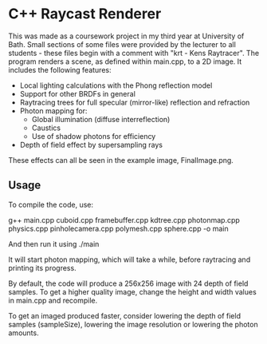 # C++ Raycast Renderer

This was made as a coursework project in my third year at University of Bath. Small sections of some files were provided by the lecturer to all students - these files begin with a comment with "krt - Kens Raytracer".
The program renders a scene, as defined within main.cpp, to a 2D image. It includes the following features:

-  Local lighting calculations with the Phong reflection model
-  Support for other BRDFs in general
-  Raytracing trees for full specular (mirror-like) reflection and refraction
-  Photon mapping for:
   - Global illumination (diffuse interreflection)
   - Caustics
   - Use of shadow photons for efficiency
- Depth of field effect by supersampling rays

These effects can all be seen in the example image, FinalImage.png.

## Usage

To compile the code, use:

g++ main.cpp cuboid.cpp framebuffer.cpp kdtree.cpp photonmap.cpp physics.cpp pinholecamera.cpp polymesh.cpp sphere.cpp -o main

And then run it using ./main

It will start photon mapping, which will take a while, before raytracing and printing its progress.

By default, the code will produce a 256x256 image with 24 depth of field samples. To get a higher quality image, change the height and width values in main.cpp and recompile.

To get an imaged produced faster, consider lowering the depth of field samples (sampleSize), lowering the image resolution or lowering the photon amounts.
